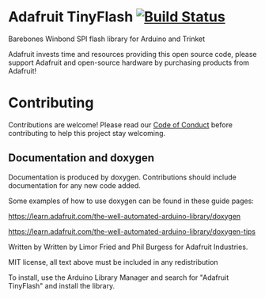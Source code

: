 # Adafruit TinyFlash [![Build Status](https://github.com/adafruit/Adafruit_TinyFlash/workflows/Arduino%20Library%20CI/badge.svg)](https://github.com/adafruit/Adafruit_TinyFlash/actions)

Barebones Winbond SPI flash library for Arduino and Trinket

Adafruit invests time and resources providing this open source code, please support Adafruit and open-source hardware by purchasing products from Adafruit!

# Contributing

Contributions are welcome! Please read our [Code of Conduct](https://github.com/adafruit/Adafruit_TinyFlash/blob/master/CODE_OF_CONDUCT.md>)
before contributing to help this project stay welcoming.

## Documentation and doxygen
Documentation is produced by doxygen. Contributions should include documentation for any new code added.

Some examples of how to use doxygen can be found in these guide pages:

https://learn.adafruit.com/the-well-automated-arduino-library/doxygen

https://learn.adafruit.com/the-well-automated-arduino-library/doxygen-tips

Written by Written by Limor Fried and Phil Burgess for Adafruit Industries.

MIT license, all text above must be included in any redistribution

To install, use the Arduino Library Manager and search for "Adafruit TinyFlash" and install the library.

